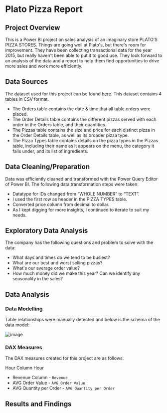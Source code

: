 # Plato Pizza Report

## Project Overview

This is a Power BI project on sales analysis of an imaginary store PLATO’S PIZZA STORES. Things are going well at Plato's, but there's room for improvement. They have been collecting transactional data for the year 2015, but really haven't been able to put it to good use. They look forward to an analysis of the data and a report to help them find opportunities to drive more sales and work more efficiently.

## Data Sources

The dataset used for this project can be found [here](https://drive.google.com/drive/folders/1sT5AReif21UXjW1kICtZPrBb8yshNSOs). This dataset contains 4 tables in CSV format.

- The Orders table contains the date & time that all table orders were placed.
- The Order Details table contains the different pizzas served with each order in the Orders table, and their quantities.
- The Pizzas table contains the size and price for each distinct pizza in the Order Details table, as well as its broader pizza type.
- The Pizza Types table contains details on the pizza types in the Pizzas table, including their name as it appears on the menu, the category it falls under, and its list of ingredients.

## Data Cleaning/Preparation

Data was efficiently cleaned and transformed with the Power Query Editor of Power BI. The following data transformation steps were taken:

- Datatype for IDs changed from “WHOLE NUMBER” to “TEXT”.
- I used the first row as header in the PIZZA TYPES table.
- Converted price column from decimal to dollar.
- As I kept digging for more insights, I continued to iterate to suit my needs.

## Exploratory Data Analysis

The company has the following questions and problem to solve with the data:

- What days and times do we tend to be busiest?
- What are our best and worst selling pizzas?
- What's our average order value?
- How much money did we make this year? Can we identify any seasonality in the sales?

## Data Analysis

### Data Modelling

Table relationships were manually detected and below is the schema of the data model:

![image](https://github.com/user-attachments/assets/fd190534-43c3-45ae-9d50-512c6167d683)

### DAX Measures

The DAX measures created for this project are as follows:

Hour Column
Hour
- Revenue Column - `Revenue`
- AVG Order Value - `AVG Order Value`
- AVG Quantity per Order - `AVG Quantity per Order`

## Results and Findings




